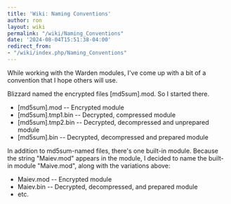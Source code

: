 ```yaml
---
title: 'Wiki: Naming Conventions'
author: ron
layout: wiki
permalink: "/wiki/Naming_Conventions"
date: '2024-08-04T15:51:38-04:00'
redirect_from:
- "/wiki/index.php/Naming_Conventions"
---
```


While working with the Warden modules, I\'ve come up with a bit of a convention that I hope others will use.

Blizzard named the encrypted files \[md5sum\].mod. So I started there.

-   \[md5sum\].mod \-- Encrypted module
-   \[md5sum\].tmp1.bin \-- Decrypted, compressed module
-   \[md5sum\].tmp2.bin \-- Decrypted, decompressed and unprepared module
-   \[md5sum\].bin \-- Decrypted, decompressed and prepared module

In addition to md5sum-named files, there\'s one built-in module. Because the string \"Maiev.mod\" appears in the module, I decided to name the built-in module \"Maive.mod\", along with the variations above:

-   Maiev.mod \-- Encrypted module
-   Maiev.bin \-- Decrypted, decompressed, and prepared module
-   etc.
